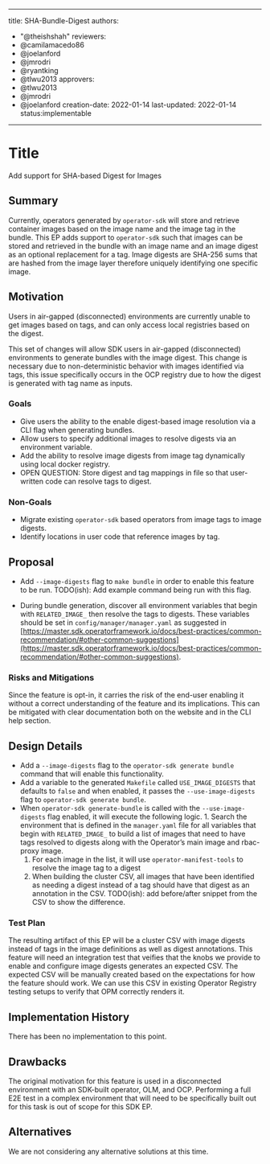 
---
title: SHA-Bundle-Digest
authors:
- "@theishshah"
reviewers:
- @camilamacedo86 
- @joelanford 
- @jmrodri
- @ryantking 
- @tlwu2013 
approvers:
- @tlwu2013 
- @jmrodri
- @joelanford 
creation-date: 2022-01-14
last-updated: 2022-01-14
status:implementable
---

# Title
Add support for SHA-based Digest for Images

## Summary

Currently, operators generated by `operator-sdk` will store and retrieve container images based on the image name and the image tag in the bundle. This EP adds support to `operator-sdk` such that images can be stored and retrieved in the bundle with an image name and an image digest as an optional replacement for a tag. Image digests are SHA-256 sums that are hashed from the image layer therefore uniquely identifying one specific image.

## Motivation

Users in air-gapped (disconnected) environments are currently unable to get images based on tags, and can only access local registries based on the digest.

This set of changes will allow SDK users in air-gapped (disconnected) environments to generate bundles with the image digest. This change is necessary due to non-deterministic behavior with images identified via tags, this issue specifically occurs in the OCP registry due to how the digest is generated with tag name as inputs.

### Goals

-   Give users the ability to the enable digest-based image resolution via a CLI flag when generating bundles.
-   Allow users to specify additional images to resolve digests via an environment variable.
-   Add the ability to resolve image digests from image tag dynamically using local docker registry.
-   OPEN QUESTION: Store digest and tag mappings in file so that user-written code can resolve tags to digest.

### Non-Goals

-   Migrate existing `operator-sdk` based operators from image tags to image digests.
-   Identify locations in user code that reference images by tag.

## Proposal

-   Add `--image-digests` flag to `make bundle` in order to enable this feature to be run. TODO(ish): Add example command being run with this flag.

-   During bundle generation, discover all environment variables that begin with `RELATED_IMAGE_` then resolve the tags to digests. These variables should be set in `config/manager/manager.yaml` as suggested in [https://master.sdk.operatorframework.io/docs/best-practices/common-recommendation/#other-common-suggestions](https://master.sdk.operatorframework.io/docs/best-practices/common-recommendation/#other-common-suggestions). 


### Risks and Mitigations

Since the feature is opt-in, it carries the risk of the end-user enabling it without a correct understanding of the feature and its implications. This can be mitigated with clear documentation both on the website and in the CLI help section.

## Design Details

 -   Add a `--image-digests` flag to the `operator-sdk generate bundle` command that will enable this functionality.
 -   Add a variable to the generated `Makefile` called `USE_IMAGE_DIGESTS` that defaults to `false` and when enabled, it passes the `--use-image-digests` flag to `operator-sdk generate bundle`.
 -   When `operator-sdk generate-bundle` is called with the `--use-image-digests` flag enabled, it will execute the following logic.
 	1. Search the environment that is defined in the `manager.yaml` file for all variables that begin with `RELATED_IMAGE_` to build a list of images that need to have tags resolved to digests along with the Operator’s main image and rbac-proxy image.
 	 1.  For each image in the list, it will use `operator-manifest-tools` to resolve the image tag to a digest
 	 1.  When building the cluster CSV, all images that have been identified as needing a digest instead of a tag should have that  digest as an annotation in the CSV. TODO(ish): add before/after snippet from the CSV to show the difference.

### Test Plan

The resulting artifact of this EP will be a cluster CSV with image digests instead of tags in the image definitions as well as digest annotations. This feature will need an integration test that veifies that the knobs we provide to enable and configure image digests generates an expected CSV. The expected CSV will be manually created based on the expectations for how the feature should work. We can use this CSV in existing Operator Registry testing setups to verify that OPM correctly renders it.

## Implementation History

There has been no implementation to this point.

## Drawbacks

The original motivation for this feature is used in a disconnected environment with an SDK-built operator, OLM, and OCP. Performing a full E2E test in a complex environment that will need to be specifically built out for this task is out of scope for this SDK EP.

## Alternatives

We are not considering any alternative solutions at this time.
